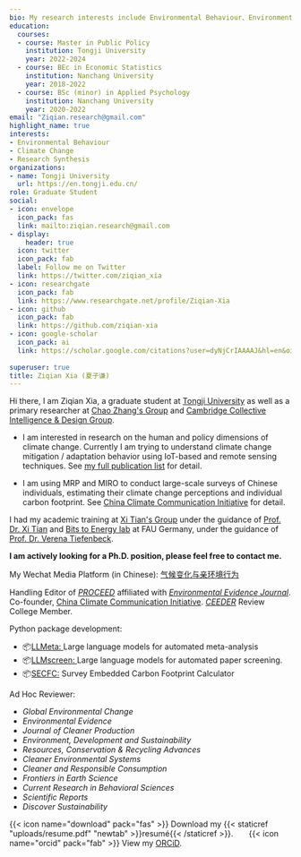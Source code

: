 ```yaml
---
bio: My research interests include Environmental Behaviour、Environmental Economics and Meta Science.
education:
  courses:
  - course: Master in Public Policy
    institution: Tongji University
    year: 2022-2024
  - course: BEc in Economic Statistics
    institution: Nanchang University
    year: 2018-2022
  - course: BSc (minor) in Applied Psychology
    institution: Nanchang University
    year: 2020-2022    
email: "Ziqian.research@gmail.com"
highlight_name: true
interests:
- Environmental Behaviour
- Climate Change
- Research Synthesis
organizations:
- name: Tongji University
  url: https://en.tongji.edu.cn/
role: Graduate Student
social:
- icon: envelope
  icon_pack: fas
  link: mailto:ziqian.research@gmail.com
- display:
    header: true
  icon: twitter
  icon_pack: fab
  label: Follow me on Twitter
  link: https://twitter.com/ziqian_xia
- icon: researchgate
  icon_pack: fab
  link: https://www.researchgate.net/profile/Ziqian-Xia
- icon: github
  icon_pack: fab
  link: https://github.com/ziqian-xia
- icon: google-scholar
  icon_pack: ai
  link: https://scholar.google.com/citations?user=dyNjCrIAAAAJ&hl=en&oi=ao
  
superuser: true
title: Ziqian Xia (夏子谦)
---
```


Hi there, I am Ziqian Xia, a graduate student at [Tongji University](https://en.tongji.edu.cn/) as well as a primary researcher at [Chao Zhang's Group](https://sem.tongji.edu.cn/semen/12413.html) and [Cambridge Collective Intelligence & Design Group](https://camcid.github.io/).

- I am interested in research on the human and policy dimensions of climate change. Currently I am trying to understand climate change mitigation / adaptation behavior using IoT-based and remote sensing techniques. See [my full publication list](https://ziqian-xia.tech/publist/) for detail.

- I am using MRP and MIRO to conduct large-scale surveys of Chinese individuals, estimating their climate change perceptions and individual carbon footprint. See [China Climate Communication Initiative](https://climcomm.netlify.app/) for detail.

I had my academic training at [Xi Tian's Group](http://sem.ncu.edu.cn/szdw/gccrc/gccrcjxssqjhljrc/799a668ea7be430c9edb199b04109392.htm) under the guidance of [Prof. Dr. Xi Tian](http://sem.ncu.edu.cn/szdw/gccrc/gccrcjxssqjhljrc/799a668ea7be430c9edb199b04109392.htm) and [Bits to Energy lab](https://www.digitaltransformation.rw.fau.eu/) at FAU Germany, under the guidance of [Prof. Dr. Verena Tiefenbeck](https://www.wiso.rw.fau.de/forschung/forschungsprofil/professorenschaft/prof-dr-verena-tiefenbeck/).

**I am actively looking for a Ph.D. position, please feel free to contact me.**

My Wechat Media Platform (in Chinese): [气候变化与亲环境行为](https://ziqian-xia.tech/uploads/qrcode.jpg)

Handling Editor of [*PROCEED*](https://www.proceedevidence.info/user/team) affiliated with [*Environmental Evidence Journal*](https://environmentalevidencejournal.biomedcentral.com/).
Co-founder, [China Climate Communication Initiative](https://climcomm.netlify.app/). 
[*CEEDER*](https://environmentalevidence.org/ceeder/) Review College Member.

Python package development: 

* 📦️[LLMeta: ](https://github.com/yebarryallen/LLMeta) Large language models for automated meta-analysis
* 📦️[LLMscreen: ](https://github.com/yebarryallen/LLMscreen) Large language models for automated paper screening.
* 📦️[SECFC:](https://github.com/yebarryallen/SECFC) Survey Embedded Carbon Footprint Calculator


Ad Hoc Reviewer: 
- *Global Environmental Change* 
- *Environmental Evidence*
- *Journal of Cleaner Production*
- *Environment, Development and Sustainability*
- *Resources, Conservation & Recycling Advances* 
- *Cleaner Environmental Systems*
- *Cleaner and Responsible Consumption*
- *Frontiers in Earth Science*
- *Current Research in Behavioral Sciences*
- *Scientific Reports*
- *Discover Sustainability*

{{< icon name="download" pack="fas" >}} Download my {{< staticref "uploads/resume.pdf" "newtab" >}}resumé{{< /staticref >}}. &nbsp; &nbsp; &nbsp; {{< icon name="orcid" pack="fab" >}} View my [ORCiD](https://orcid.org/my-orcid?orcid=0000-0002-9551-0024).

